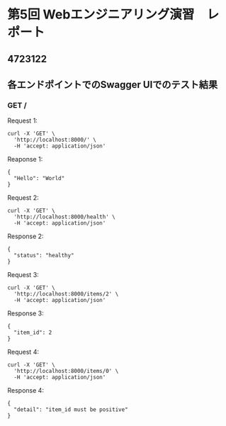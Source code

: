 # 第5回 Webエンジニアリング演習　レポート
## 4723122

## 各エンドポイントでのSwagger UIでのテスト結果
### GET /
Request 1:
```
curl -X 'GET' \
  'http://localhost:8000/' \
  -H 'accept: application/json'
```
Reaponse 1:
```
{
  "Hello": "World"
}
```


Request 2:
```
curl -X 'GET' \
  'http://localhost:8000/health' \
  -H 'accept: application/json'
```
Response 2:
```
{
  "status": "healthy"
}
```


Request 3:
```
curl -X 'GET' \
  'http://localhost:8000/items/2' \
  -H 'accept: application/json'
```
Response 3:
```
{
  "item_id": 2
}
```


Request 4:
```
curl -X 'GET' \
  'http://localhost:8000/items/0' \
  -H 'accept: application/json'
```
Response 4:
```
{
  "detail": "item_id must be positive"
}
```
